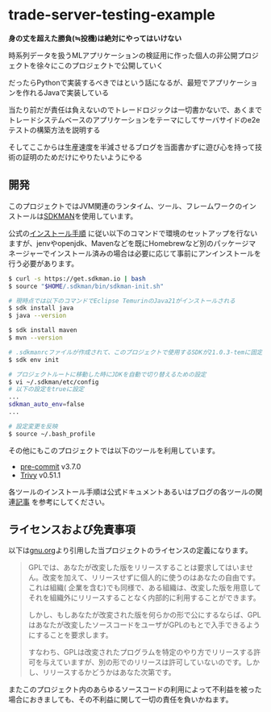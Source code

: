 # trade-server-testing-example

**身の丈を超えた勝負(≒投機)は絶対にやってはいけない**

時系列データを扱うMLアプリケーションの検証用に作った個人の非公開プロジェクトを徐々にこのプロジェクトで公開していく

だったらPythonで実装するべきではという話になるが、最短でアプリケーションを作れるJavaで実装している

当たり前だが責任は負えないのでトレードロジックは一切書かないで、あくまでトレードシステムベースのアプリケーションをテーマにしてサーバサイドのe2eテストの構築方法を説明する

そしてここからは生産速度を半減させるブログを当面書かずに遊び心を持って技術の証明のためだけにやりたいようにやる

## 開発

このプロジェクトではJVM関連のランタイム、ツール、フレームワークのインストールは[SDKMAN](https://sdkman.io/)を使用しています。

公式の[インストール手順](https://sdkman.io/install)
に従い以下のコマンドで環境のセットアップを行ないますが、jenvやopenjdk、Mavenなどを既にHomebrewなど別のパッケージマネージャーでインストール済みの場合は必要に応じて事前にアンインストールを行う必要があります。

```bash
$ curl -s https://get.sdkman.io | bash
$ source "$HOME/.sdkman/bin/sdkman-init.sh"

# 現時点では以下のコマンドでEclipse TemurinのJava21がインストールされる
$ sdk install java
$ java --version

$ sdk install maven
$ mvn --version

# .sdkmanrcファイルが作成されて、このプロジェクトで使用するSDKが21.0.3-temに固定される
$ sdk env init

# プロジェクトルートに移動した時にJDKを自動で切り替えるための設定
$ vi ~/.sdkman/etc/config
# 以下の設定をtrueに設定
...
sdkman_auto_env=false
...

# 設定変更を反映
$ source ~/.bash_profile
```

その他にもこのプロジェクトでは以下のツールを利用しています。

- [pre-commit](https://pre-commit.com/#install) v3.7.0
- [Trivy](https://aquasecurity.github.io/trivy/latest/getting-started/installation/) v0.51.1

各ツールのインストール手順は公式ドキュメントあるいはブログの各ツールの関連[記事](https://zenn.dev/erueru_tech)
を参考にしてください。

## ライセンスおよび免責事項

以下は[gnu.org](https://www.gnu.org/licenses/gpl-faq.ja.html#GPLRequireSourcePostedPublic)より引用した当プロジェクトのライセンスの定義になります。

> GPLでは、あなたが改変した版をリリースすることは要求してはいません。改変を加えて、リリースせずに個人的に使うのはあなたの自由です。これは組織(
企業を含む)でも同様で、ある組織は、改変した版を用意してそれを組織外にリリースすることなく内部的に利用することができます。
>
> しかし、もしあなたが改変された版を何らかの形で公にするならば、GPLはあなたが改変したソースコードをユーザがGPLのもとで入手できるようにすることを要求します。
>
> すなわち、GPLは改変されたプログラムを特定のやり方でリリースする許可を与えていますが、別の形でのリリースは許可していないのです。しかし、リリースするかどうかはあなた次第です。

またこのプロジェクト内のあらゆるソースコードの利用によって不利益を被った場合におきましても、その不利益に関して一切の責任を負いかねます。
